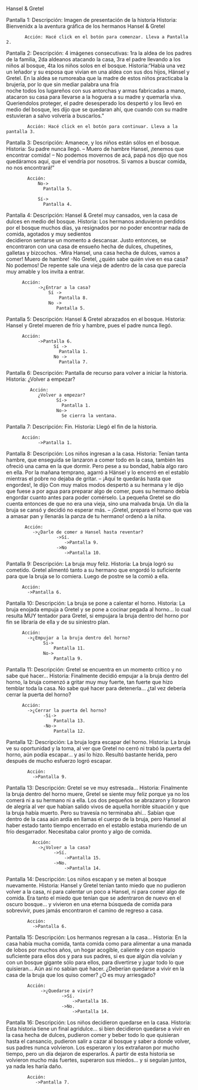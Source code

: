 Hansel & Gretel

Pantalla 1:
          Descripción: Imagen de presentación de la historia
          Historia: Bienvenidx a la aventura gráfica de los hermanos Hansel & Gretel 
	  
       	   Acción: Hacé click en el botón para comenzar. Lleva a Pantalla 2.
	
Pantalla 2:
           Descripción: 4 imágenes consecutivas: 1ra la aldea de los padres de la 
           familia, 2da aldeanos atacando la casa, 3ra el padre llevando a los niños 
           al bosque, 4ta los niños solos en el bosque.
           Historia:“Había una vez un leñador y su esposa que vivían en una aldea con sus dos
           hijos, Hänsel y Gretel. En la aldea se rumoreaba que la madre de estos 
           niños practicaba la brujería, por lo que sin mediar palabra una fría  
           noche todos los lugareños con sus antorchas y armas fabricadas a mano,
           atacaron su casa para llevarse a la hoguera a su madre y quemarla viva.
           Queriendolos proteger, el padre desesperado los despertó y los llevó en   
           medio del bosque, les dijo que se quedaran ahí, que cuando con su madre   
           estuvieran a salvo volvería a buscarlos.” 
           
            Acción: Hacé click en el botón para continuar. Lleva a la pantalla 3.

Pantalla 3:
          Descripción: Amanece, y los niños están sólos en el bosque. 
          Historia: Su padre nunca llegó.
          – Muero de hambre Hansel, ¡tenemos que encontrar comida!
          – No podemos movernos de acá, papá nos dijo que nos quedáramos aquí, que el vendría por nosotros. Si vamos a buscar comida, no nos encontrará!”
	  	
      	    Acción:
                No-> 	
                  Pantalla 5. 
                         
                Sí->
                  Pantalla 4. 


Pantalla 4: 
          Descripción: Hansel & Gretel muy cansados, ven la casa de dulces en medio del bosque. 
          Historia: Los hermanos anduvieron perdidos por el bosque muchos días, ya resignados
          por no poder encontrar nada de comida, agotados y muy sedientos      
          decidieron sentarse un momento a descansar. Justo entonces, se      
          encontraron con una casa de ensueño hecha de dulces, chupetines, galletas 
          y bizcochos. 
         -Mira Hansel, una casa hecha de dulces, vamos a comer! Muero de hambre!
         -No Gretel, ¿quién sabe quién vive en esa casa? No podemos!
         De repente sale una vieja de adentro de la casa que parecía muy amable y los invita a entrar. 

          Acción: 
                ->¿Entrar a la casa?
                    Sí ->
                        Pantalla 8.
                    No ->
                       Pantalla 5.
                            
Pantalla 5:
          Descripción: Hansel & Gretel abrazados en el bosque.
          Historia: Hansel y Gretel mueren de frío y hambre, pues el padre nunca llegó.
	  
          Acción: 
                ->Pantalla 6.
                      Sí ->
                        Pantalla 1.
                      No ->
                        Pantalla 7.

Pantalla 6:
          Descripción: Pantalla de recurso para volver a iniciar la historia.
          Historia: ¿Volver a empezar?
	  
     	     Acción: 
                ¿Volver a empezar?
                       Sí-> 
                         Pantalla 1.
                       No-> 
                         Se cierra la ventana.

 
Pantalla 7:
          Descripción: Fin.
          Historia: Llegó el fin de la historia.
	  
          Acción:
                ->Pantalla 1.
 
Pantalla 8:
          Descripción: Los niños ingresan a la casa.
          Historia: Tenían tanta hambre, que enseguida se lanzaron a comer todo en la casa, también les ofreció una cama en la que dormir. Pero pese a su bondad, había algo             raro en ella. Por la mañana temprano, agarró a Hänsel y lo encerró en el establo mientras el pobre no dejaba de gritar.
          – ¡Aquí te quedarás hasta que engordes!, le dijo
          Con muy malos modos despertó a su hermana y le dijo que fuese a por agua para preparar algo de comer, pues su hermano debía engordar cuanto antes para poder               comérselo. La pequeña Gretel se dio cuenta entonces de que no era una vieja, sino una malvada bruja.
           Un día la bruja se cansó y decidió no esperar más.
         – ¡Gretel, prepara el horno que vas a amasar pan y llenarás la panza de tu hermano! ordenó a la niña.
	 
       	   Acción:
              ->¿Darle de comer a Hansel hasta reventar?
                       ->Sí.
                          ->Pantalla 9.
                       ->No
                          ->Pantalla 10.
Pantalla 9:
          Descripción: La bruja muy feliz.
          Historia: La bruja logró su cometido. Gretel alimentó tanto a su hermano que engordó lo suficiente para que la bruja se lo comiera. Luego de postre se la comió           a ella.
	  
          Acción:
            ->Pantalla 6.
            
Pantalla 10: 
          Descripción: La bruja se pone a calentar el horno.
          Historia: La bruja enojada empuja a Gretel y se pone a cocinar pegada al horno… lo cual resulta MUY tentador para Gretel, si empujara  la bruja dentro del horno por             fin se libraría de ella y de su siniestro plan.
	  
          Acción:
            ->¿Empujar a la bruja dentro del horno?
                  Si->
                      Pantalla 11.
                  No-> 
                      Pantalla 9.
Pantalla 11:
          Descripción: Gretel se encuentra en un momento crítico y no sabe qué hacer...
          Historia: Finalmente decidió empujar a la bruja dentro del horno, la bruja comenzó a gritar muy muy fuerte, tan fuerte que hizo temblar toda la casa.
          No sabe qué hacer para detenerla... ¿tal vez debería cerrar la puerta del horno?
	  
          Acción:
            ->¿Cerrar la puerta del horno?
                  -Si->
                      Pantalla 13.
                  -No->
                      Pantalla 12.
			
Pantalla 12:
            Descripción: La bruja logra escapar del horno.
            Historia: La bruja ve su oportunidad y la toma, al ver que Gretel no cerró ni trabó la puerta del horno, aún podía escapar… y así lo hizo. Resultó bastante                       herida, pero después de mucho esfuerzo logró escapar. 
	    
            Acción:
              ->Pantalla 9.
              
Pantalla 13:
              Descripción: Gretel se ve muy estresada...
              Historia: Finalmente la bruja dentro del horno muere, Gretel se siente muy feliz porque ya no los comerá ni a su hermano ni a ella. Los dos pequeños se                 abrazaron y lloraron de alegría al ver que habían salido vivos de aquella horrible situación y que la bruja había muerto.
                   Pero su travesía no terminaba ahí… Sabían que dentro de la casa aún ardía en llamas el cuerpo de la bruja, pero Hansel al haber estado tanto tiempo                     encerrado en el establo estaba muriendo de un frío desgarrador. Necesitaba calor pronto y algo de comida.
		   
              Acción:
                ->¿Volver a la casa?
                      ->Sí.
                          ->Pantalla 15.
                      ->No.
                          ->Pantalla 14.
				
Pantalla 14:
            Descripción: Los niños escapan y se meten al bosque nuevamente.
            Historia: Hansel y Gretel tenían tanto miedo que no pudieron volver a la casa, ni para calentar un poco a Hansel, ni para comer algo de comida. Era tanto el miedo que tenían que se adentraron de nuevo en el oscuro bosque… y vivieron en una eterna búsqueda de comida para sobrevivir, pues jamás encontraron el camino de regreso a casa.
	    
            Acción:
              ->Pantalla 6.
              
Pantalla 15:
            Descripción: Los hermanos regresan a la casa...
            Historia: En la casa había mucha comida, tanta comida como para alimentar a una manada de lobos por muchos años, un hogar acogible, caliente y con espacio suficiente para ellos dos y para sus padres, si es que algún día volvían y con un bosque gigante sólo para ellos, para divertirse y jugar todo lo que quisieran… Aún así no sabían qué hacer. ¿Deberían quedarse a vivir en la casa de la bruja que los quiso comer? ¿O es muy arriesgado?
	    
            Acción:
                 ->¿Quedarse a vivir?
                         ->Sí.
                             ->Pantalla 16.
                         ->No.
                             ->Pantalla 14.
				
Pantalla 16:
            Descripción: Los niños decidieron quedarse en la casa.
            Historia: Esta historia tiene un final agridulce… si bien decidieron quedarse a vivir en la casa hecha de dulces, pudieron comer y beber todo lo que quisieran hasta el cansancio, pudieron salir a cazar al bosque y saber a donde volver, sus padres nunca volvieron. Los esperaron y los extrañaron por mucho tiempo, pero un día dejaron de esperarlos. A partir de esta historia se volvieron mucho más fuertes, superaron sus miedos… y si seguían juntos, ya nada les haría daño.
	    
            Acción:
               ->Pantalla 7.
